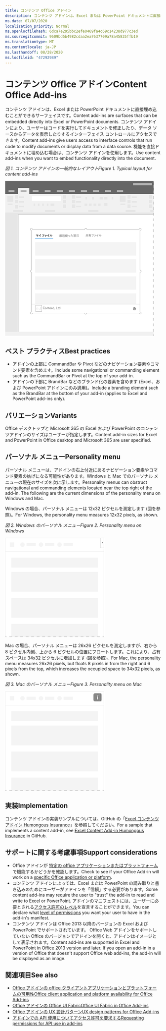```yaml
---
title: コンテンツ Office アドイン
description: コンテンツ アドインは、Excel または PowerPoint ドキュメントに直接埋め込むことができるサーフェイスです。これでは、ユーザーはコードを実行してドキュメントを修正したり、データ ソースからデータを表示したりするインターフェイス コントロールにアクセスできます。
ms.date: 07/07/2020
localization_priority: Normal
ms.openlocfilehash: 6dca7e295bbc2efe0469fa4c69c14238d977c3ed
ms.sourcegitcommit: 9609bd5b4982cdaa2ea7637709a78a45835ffb19
ms.translationtype: MT
ms.contentlocale: ja-JP
ms.lasthandoff: 08/28/2020
ms.locfileid: "47292989"
---
```

# <a name="content-office-add-ins"></a><span data-ttu-id="e9d46-103">コンテンツ Office アドイン</span><span class="sxs-lookup"><span data-stu-id="e9d46-103">Content Office Add-ins</span></span>

<span data-ttu-id="e9d46-104">コンテンツ アドインは、Excel または PowerPoint ドキュメントに直接埋め込むことができるサーフェイスです。</span><span class="sxs-lookup"><span data-stu-id="e9d46-104">Content add-ins are surfaces that can be embedded directly into Excel or PowerPoint documents.</span></span> <span data-ttu-id="e9d46-105">コンテンツ アドインにより、ユーザーはコードを実行してドキュメントを修正したり、データ ソースからデータを表示したりするインターフェイス コントロールにアクセスできます。</span><span class="sxs-lookup"><span data-stu-id="e9d46-105">Content add-ins give users access to interface controls that run code to modify documents or display data from a data source.</span></span> <span data-ttu-id="e9d46-106">機能を直接ドキュメントに埋め込む場合は、コンテンツ アドインを使用します。</span><span class="sxs-lookup"><span data-stu-id="e9d46-106">Use content add-ins when you want to embed functionality directly into the document.</span></span>  

<span data-ttu-id="e9d46-107">*図 1. コンテンツ アドインの一般的なレイアウト*</span><span class="sxs-lookup"><span data-stu-id="e9d46-107">*Figure 1. Typical layout for content add-ins*</span></span>

![コンテンツ アドインの一般的なレイアウトを表示する画像の例](../images/overview-with-app-content.png)

## <a name="best-practices"></a><span data-ttu-id="e9d46-109">ベスト プラクティス</span><span class="sxs-lookup"><span data-stu-id="e9d46-109">Best practices</span></span>

- <span data-ttu-id="e9d46-110">アドインの上部に CommandBar や Pivot などのナビゲーション要素やコマンド要素を含めます。</span><span class="sxs-lookup"><span data-stu-id="e9d46-110">Include some navigational or commanding element such as the CommandBar or Pivot at the top of your add-in.</span></span>
- <span data-ttu-id="e9d46-111">アドインの下部に BrandBar などのブランド化の要素を含めます (Excel、および PowerPoint アドインにのみ適用)。</span><span class="sxs-lookup"><span data-stu-id="e9d46-111">Include a branding element such as the BrandBar at the bottom of your add-in (applies to Excel and PowerPoint add-ins only).</span></span>

## <a name="variants"></a><span data-ttu-id="e9d46-112">バリエーション</span><span class="sxs-lookup"><span data-stu-id="e9d46-112">Variants</span></span>

<span data-ttu-id="e9d46-113">Office デスクトップと Microsoft 365 の Excel および PowerPoint のコンテンツアドインのサイズはユーザーが指定します。</span><span class="sxs-lookup"><span data-stu-id="e9d46-113">Content add-in sizes for Excel and PowerPoint in Office desktop and Microsoft 365 are user specified.</span></span>

## <a name="personality-menu"></a><span data-ttu-id="e9d46-114">パーソナル メニュー</span><span class="sxs-lookup"><span data-stu-id="e9d46-114">Personality menu</span></span>

<span data-ttu-id="e9d46-p102">パーソナル メニューは、アドインの右上付近にあるナビゲーション要素やコマンド要素の妨げになる可能性があります。Windows と Mac でのパーソナル メニューの現在のサイズを次に示します。</span><span class="sxs-lookup"><span data-stu-id="e9d46-p102">Personality menus can obstruct navigational and commanding elements located near the top right of the add-in. The following are the current dimensions of the personality menu on Windows and Mac.</span></span>

<span data-ttu-id="e9d46-117">Windows の場合、パーソナル メニューは 12x32 ピクセルを測定します (図を参照)。</span><span class="sxs-lookup"><span data-stu-id="e9d46-117">For Windows, the personality menu measures 12x32 pixels, as shown.</span></span>

<span data-ttu-id="e9d46-118">*図 2. Windows のパーソナル メニュー*</span><span class="sxs-lookup"><span data-stu-id="e9d46-118">*Figure 2. Personality menu on Windows*</span></span> 

![Windows デスクトップのパーソナル メニューを示す図](../images/personality-menu-win.png)


<span data-ttu-id="e9d46-120">Mac の場合、パーソナル メニューは 26x26 ピクセルを測定しますが、右から 8 ピクセル内側、上から 6 ピクセルの位置にフロートします。これにより、占有スペースは 34x32 ピクセルに増加します (図を参照)。</span><span class="sxs-lookup"><span data-stu-id="e9d46-120">For Mac, the personality menu measures 26x26 pixels, but floats 8 pixels in from the right and 6 pixels from the top, which increases the occupied space to 34x32 pixels, as shown.</span></span>

<span data-ttu-id="e9d46-121">*図 3. Mac のパーソナル メニュー*</span><span class="sxs-lookup"><span data-stu-id="e9d46-121">*Figure 3. Personality menu on Mac*</span></span>

![Mac デスクトップのパーソナル メニューを示す図](../images/personality-menu-mac.png)

## <a name="implementation"></a><span data-ttu-id="e9d46-123">実装</span><span class="sxs-lookup"><span data-stu-id="e9d46-123">Implementation</span></span>

<span data-ttu-id="e9d46-124">コンテンツ アドインの実装サンプルについては、GitHub の「[Excel コンテンツ アドイン Humongous Insurance](https://github.com/OfficeDev/Excel-Content-Add-in-Humongous-Insurance)」を参照してください。</span><span class="sxs-lookup"><span data-stu-id="e9d46-124">For a sample that implements a content add-in, see [Excel Content Add-in Humongous Insurance](https://github.com/OfficeDev/Excel-Content-Add-in-Humongous-Insurance) in GitHub.</span></span>

## <a name="support-considerations"></a><span data-ttu-id="e9d46-125">サポートに関する考慮事項</span><span class="sxs-lookup"><span data-stu-id="e9d46-125">Support considerations</span></span>

- <span data-ttu-id="e9d46-126">Office アドインが [特定の office アプリケーションまたはプラットフォーム](../overview/office-add-in-availability.md)で機能するかどうかを確認します。</span><span class="sxs-lookup"><span data-stu-id="e9d46-126">Check to see if your Office Add-in will work on a [specific Office application or platform](../overview/office-add-in-availability.md).</span></span>
- <span data-ttu-id="e9d46-127">コンテンツ アドインによっては、Excel または PowerPoint の読み取りと書き込みのためにユーザーがアドインを「信頼」する必要があります。</span><span class="sxs-lookup"><span data-stu-id="e9d46-127">Some content add-ins may require the user to "trust" the add-in to read and write to Excel or PowerPoint.</span></span> <span data-ttu-id="e9d46-128">アドインのマニフェストには、ユーザーに必要とされる[アクセス許可のレベル](../develop/requesting-permissions-for-api-use-in-content-and-task-pane-add-ins.md)を宣言することができます。</span><span class="sxs-lookup"><span data-stu-id="e9d46-128">You can declare what [level of permissions](../develop/requesting-permissions-for-api-use-in-content-and-task-pane-add-ins.md) you want your user to have in the add-in's manifest.</span></span>  
- <span data-ttu-id="e9d46-p104">コンテンツ アドインは Office 2013 以降のバージョンの Excel および PowerPoint でサポートされています。 Office Web アドインをサポートしていない Office のバージョンでアドインを開くと、アドインはイメージとして表示されます。</span><span class="sxs-lookup"><span data-stu-id="e9d46-p104">Content add-ins are supported in Excel and PowerPoint in Office 2013 version and later. If you open an add-in in a version of Office that doesn't support Office web add-ins, the add-in will be displayed as an image.</span></span>

## <a name="see-also"></a><span data-ttu-id="e9d46-131">関連項目</span><span class="sxs-lookup"><span data-stu-id="e9d46-131">See also</span></span>

- [<span data-ttu-id="e9d46-132">Office アドインの office クライアントアプリケーションとプラットフォームの可用性</span><span class="sxs-lookup"><span data-stu-id="e9d46-132">Office client application and platform availability for Office Add-ins</span></span>](../overview/office-add-in-availability.md)
- [<span data-ttu-id="e9d46-133">Office アドインの Office UI Fabric</span><span class="sxs-lookup"><span data-stu-id="e9d46-133">Office UI Fabric in Office Add-ins</span></span>](../design/office-ui-fabric.md)
- [<span data-ttu-id="e9d46-134">Office アドインの UX 設計パターン</span><span class="sxs-lookup"><span data-stu-id="e9d46-134">UX design patterns for Office Add-ins</span></span>](../design/ux-design-pattern-templates.md)
- [<span data-ttu-id="e9d46-135">アドインでの API 使用についてアクセス許可を要求する</span><span class="sxs-lookup"><span data-stu-id="e9d46-135">Requesting permissions for API use in add-ins</span></span>](../develop/requesting-permissions-for-api-use-in-content-and-task-pane-add-ins.md)
